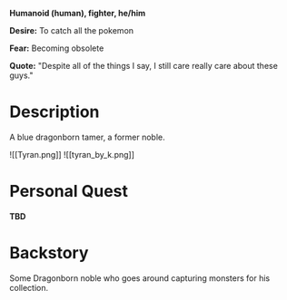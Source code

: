 **Humanoid (human),  fighter, he/him**

**Desire:** To catch all the pokemon

**Fear:** Becoming obsolete

**Quote:** "Despite all of the things I say, I still care really care about these guys."

# Description
A blue dragonborn tamer, a former noble.

![[Tyran.png]]
![[tyran_by_k.png]]
# Personal Quest
**TBD**

# Backstory
Some Dragonborn noble who goes around capturing monsters for his collection.